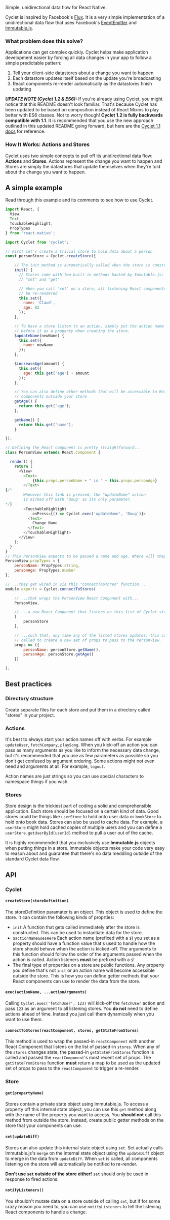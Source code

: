 Simple, unidirectional data flow for React Native.

Cyclet is inspired by Facebook's [Flux](https://facebook.github.io/flux/). It is a very simple implementation of a unidirectional data flow that uses Facebook's [EventEmitter](https://www.npmjs.com/package/fbemitter) and [Immutable.js](https://facebook.github.io/immutable-js/).

### What problem does this solve?

Applications can get complex quickly. Cyclet helps make application development easier by forcing all data changes in your app to follow a simple predictable pattern:

1. Tell your client-side datastores about a change you want to happen
2. Each datastore updates itself based on the update you're broadcasting
3. React components re-render automatically as the datastores finish updating


***UPDATE NOTE (Cyclet 1.2 & ES6):***
If you're already using Cyclet, you might notice that this README doesn't look familiar. That's because Cyclet has been updated to be based on composition instead of React Mixins to play better with ES6 classes. Not to worry though! **Cyclet 1.2 is fully backwards compatible with 1.1**. It is recommended that you use the new approach outlined in this updated README going forward, but here are the [Cyclet 1.1 docs](Cyclet-1.1.md) for reference.

### How It Works: Actions and Stores

Cyclet uses two simple concepts to pull off its unidirectional data flow: **Actions** and **Stores**. Actions represent the change you want to happen and Stores are simply the datastores that update themselves when they're told about the change you want to happen.

## A simple example

Read through this example and its comments to see how to use Cyclet.

``` javascript
import React, {
  View,
  Text,
  TouchableHighlight,
  PropTypes
} from 'react-native';

import Cyclet from 'cyclet';

// First let's create a trivial store to hold data about a person
const personStore = Cyclet.createStore({

    // The init method is automatically called when the store is constructed
    init() {
      // Stores come with two built-in methods backed by Immutable.js:
      // "set" and "get"

      // When you call "set" on a store, all listening React components will
      // be re-rendered
      this.set({
        name: 'Claud',
        age: 82
      });
    },

    // To have a store listen to an action, simply put the action name with a $
    // before it as a property when creating the store.
    $updateName(newName) {
      this.set({
        name: newName
      });
    },

    $increaseAge(amount) {
      this.set({
        age: this.get('age') + amount
      });
    },

    // You can also define other methods that will be accessible to React
    // components outside your store
    getAge() {
      return this.get('age');
    },

    getName() {
      return this.get('name');
    }

});

// Defining the React component is pretty straightforward...
class PersonView extends React.Component {

  render() {
    return (
      <View>
        <Text>
            {this.props.personName + " is " + this.props.personAge}
        </Text>
{/*
        Whenever this link is pressed, the "updateName" action
        is kicked off with 'Doug' as its only parameter.            
*/}
        <TouchableHighlight
            onPress={() => Cyclet.exec('updateName', 'Doug')}>
          <Text>
            Change Name
          </Text>
        </TouchableHighlight>
      </View>
    );
  }
}
// This PersonView expects to be passed a name and age. Where will they come from?...
PersonView.propTypes = {
    personName: PropTypes.string,
    personAge: PropTypes.number
};

// ...they get wired in via this "connectToStores" function...
module.exports = Cyclet.connectToStores(

    // ...that wraps the PersonView React Component with...
    PersonView,

    // ...a new React Component that listens on this list of Cyclet stores...
    [
        personStore
    ],

    // ...such that, any time any of the listed stores updates, this callback is
    // called to create a new set of props to pass to the PersonView.
    props => ({
        personName: personStore.getName(),
        personAge: personStore.getAge()
    })

);
```

## Best practices

### Directory structure

Create separate files for each store and put them in a directory called "stores" in your project.

### Actions

It's best to always start your action names off with verbs. For example `updateUser`, `fetchCompany`, `playSong`. When you kick-off an action you can pass as many arguments as you like to inform the necessary data change, but it's recommended that you use as few parameters as possible so you don't get confused by argument ordering. Some actions might not even need and arguments at all. For example, `logout`.

Action names are just strings so you can use special characters to namespace things if you wish.

### Stores

Store design is the trickiest part of coding a solid and comprehensible application. Each store should be focused on a certain kind of data. Good stores could be things like `userStore` to hold onto user data or `bookStore` to hold onto book data. Stores can also be used to cache data. For example, a `userStore` might hold cached copies of multiple users and you can define a `userStore.getUserById(userId)` method to pull a user out of the cache.

It is highly recommended that you exclusively use **Immutable.js** objects when putting things in a store. Immutable objects make your code very easy to reason about and guarantee that there's no data meddling outside of the standard Cyclet data flow.

## API

### Cyclet


#### `createStore(storeDefinition)`

The storeDefinition paramater is an object. This object is used to define the store. It can contain the following kinds of proprties:

- `init` A function that gets called immediately after the store is constructed. This can be used to instantiate data for the store.
- `$actionNameGoesHere` Each action name (prefixed with a `$`) you set as a property should have a function value that's used to handle how the store should behave when the action is kicked-off. The arguments to this function should follow the order of the arguments passed when the action is called. Action listeners **must** be prefixed with a `$`!
- The final type of properties on a store are public functions. Any property you define that's not `init` or an action name will become accessible outside the store. This is how you can define getter methods that your React components can use to render the data from the store.

#### `exec(actionName, ...actionArguments)`

Calling `Cyclet.exec('fetchUser', 123)` will kick-off the `fetchUser` action and pass `123` as an argument to all listening stores. You **do not** need to define actions ahead of time. Instead you just call them dynamically when you want to use them.

#### `connectToStores(reactComponent, stores, getStateFromStores)`

This method is used to wrap the passed-in `reactComponent` with another React Component
that listens on the list of passed-in `stores`. When any of the `stores` changes state,
the passed-in `getStateFromStores` function is called and passed the `reactComponent`'s most recent set of props. The `getStateFromStores` function **must** return a map to be used as the updated set of props to pass to the `reactComponent` to trigger a re-render.

### Store


#### `get(propertyName)`

Stores contain a private state object using Immutable.js. To access a property off this internal state object, you can use this `get` method along with the name of the property you want to access. You **should not** call this method from outside the store. Instead, create public getter methods on the store that your components can use.

#### `set(updateDiff)`

Stores can also update this internal state object using `set`. Set actually calls Immutable.js's `merge` on the internal state object using the `updateDiff` object to merge in the data from `updateDiff`. When `set` is called, all components listening on the store will automatically be notified to re-render.

**Don't use `set` outside of the store either!** `set` should only be used in response to fired actions.

#### `notifyListeners()`

You shouldn't mutate data on a store outside of calling `set`, but if for some crazy reason you need to, you can use `notifyListeners` to tell the listening React components to handle a change.
